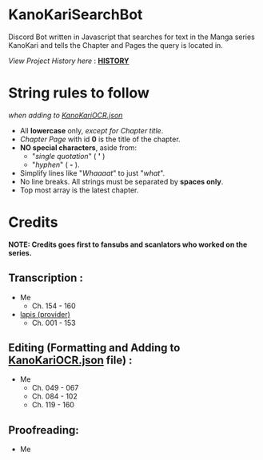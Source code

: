 # KanoKariSearchBot
Discord Bot written in Javascript that searches for text in the Manga series KanoKari and tells the Chapter and Pages the query is located in.

*View Project History here* : [**HISTORY**](/HISTORY.md)

# String rules to follow
*when adding to [KanoKariOCR.json](/KanoKariOCR.json)*

- All **lowercase** only, *except for Chapter title*.
- *Chapter Page* with id **0** is the title of the chapter.
- **NO special characters**, aside from:
  - "*single quotation*" ( **'** )
  - "*hyphen*" ( **-** ).
- Simplify lines like "*Whaaaat*" to just "*what*".
- No line breaks. All strings must be separated by **spaces only**.
- Top most array is the latest chapter.

# Credits

**NOTE: Credits goes first to fansubs and scanlators who worked on the series.**

## Transcription :
- Me
	- Ch. 154 - 160
- [lapis (provider)](https://discordhub.com/profile/377748624337272836)
	- Ch. 001 - 153
	
## Editing (Formatting and Adding to [KanoKariOCR.json](/KanoKariOCR.json) file) :
- Me
	- Ch. 049 - 067
    - Ch. 084 - 102
	- Ch. 119 - 160
	
## Proofreading:
- Me